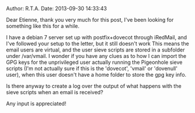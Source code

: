 Author: R.T.A.
Date: 2013-09-30 14:33:43

Dear Etienne, thank you very much for this post, I've been looking for something like this for a while.

I have a debian 7 server set up with postfix+dovecot through iRedMail, and I've followed your setup to the letter, but it still doesn't work This means the email users are virtual, and the user sieve scripts are stored in a subfolder under /var/vmail. I wonder if you have any clues as to how I can import the GPG keys for the unprivileged user actually running the Pigeonhole sieve scripts (I'm not actually sure if this is the 'dovecot', 'vmail' or 'dovenull' user), when this user doesn't have a home folder to store the gpg key info.

Is there anyway to create a log over the output of what happens with the sieve scripts when an email is received?

Any input is appreciated!

